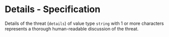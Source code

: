 # Details - Specification

Details of the threat (`details`) of value type `string` with 1 or more
characters represents a thorough human-readable discussion of the threat.
